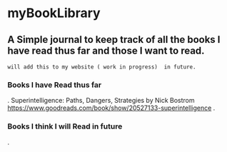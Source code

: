 # myBookLibrary
## A Simple journal to keep track of all the books I have read thus far and those I want to read.


``` will add this to my website ( work in progress)  in future. ```


### Books I have Read thus far
. Superintelligence: Paths, Dangers, Strategies by Nick Bostrom 
https://www.goodreads.com/book/show/20527133-superintelligence
.

### Books I think I will Read in future
. 
